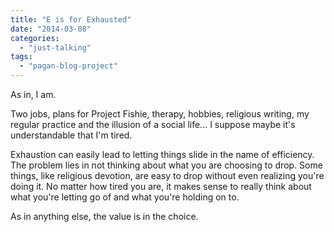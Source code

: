 ```yaml
---
title: "E is for Exhausted"
date: "2014-03-08"
categories: 
  - "just-talking"
tags: 
  - "pagan-blog-project"
---
```


As in, I am.

Two jobs, plans for Project Fishie, therapy, hobbies, religious writing, my regular practice and the illusion of a social life... I suppose maybe it's understandable that I'm tired.

Exhaustion can easily lead to letting things slide in the name of efficiency. The problem lies in not thinking about what you are choosing to drop. Some things, like religious devotion, are easy to drop without even realizing you're doing it. No matter how tired you are, it makes sense to really think about what you're letting go of and what you're holding on to.

As in anything else, the value is in the choice.
